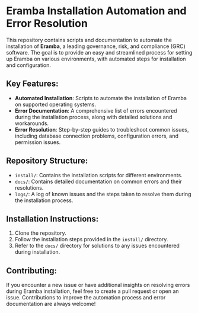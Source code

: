 # Eramba Installation Automation and Error Resolution

This repository contains scripts and documentation to automate the installation of **Eramba**, a leading governance, risk, and compliance (GRC) software. The goal is to provide an easy and streamlined process for setting up Eramba on various environments, with automated steps for installation and configuration.

## Key Features:

- **Automated Installation**: Scripts to automate the installation of Eramba on supported operating systems.
- **Error Documentation**: A comprehensive list of errors encountered during the installation process, along with detailed solutions and workarounds.
- **Error Resolution**: Step-by-step guides to troubleshoot common issues, including database connection problems, configuration errors, and permission issues.

## Repository Structure:

- `install/`: Contains the installation scripts for different environments.
- `docs/`: Contains detailed documentation on common errors and their resolutions.
- `logs/`: A log of known issues and the steps taken to resolve them during the installation process.

## Installation Instructions:

1. Clone the repository.
2. Follow the installation steps provided in the `install/` directory.
3. Refer to the `docs/` directory for solutions to any issues encountered during installation.

## Contributing:

If you encounter a new issue or have additional insights on resolving errors during Eramba installation, feel free to create a pull request or open an issue. Contributions to improve the automation process and error documentation are always welcome!
